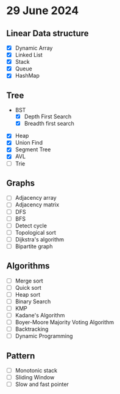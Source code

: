# 29 June 2024

## Linear Data structure
- [x] Dynamic Array
- [x] Linked List
- [x] Stack
- [x] Queue
- [x] HashMap

## Tree
- BST
    - [x] Depth First Search
    - [x] Breadth first search
- [x] Heap
- [x] Union Find
- [x] Segment Tree
- [x] AVL
- [ ] Trie

## Graphs
- [ ] Adjacency array
- [ ] Adjacency matrix
- [ ] DFS
- [ ] BFS
- [ ] Detect cycle
- [ ] Topological sort
- [ ] Dijkstra's algorithm
- [ ] Bipartite graph

## Algorithms
- [ ] Merge sort
- [ ] Quick sort
- [ ] Heap sort
- [ ] Binary Search
- [ ] KMP
- [ ] Kadane's Algorithm
- [ ] Boyer-Moore Majority Voting Algorithm
- [ ] Backtracking
- [ ] Dynamic Programming

## Pattern
- [ ] Monotonic stack
- [ ] Sliding Window
- [ ] Slow and fast pointer